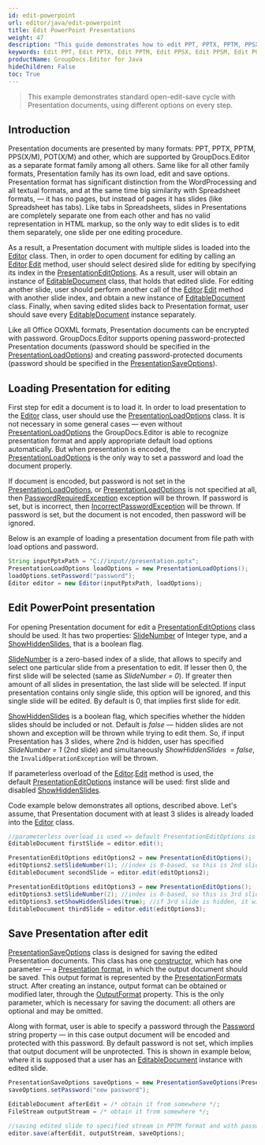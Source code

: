 ```yaml
---
id: edit-powerpoint
url: editor/java/edit-powerpoint
title: Edit PowerPoint Presentations
weight: 47
description: "This guide demonstrates how to edit PPT, PPTX, PPTM, PPSX, PPSM, POTX, POTM presentations with different settings and many other powerful features of GroupDocs.Editor for Java."
keywords: Edit PPT, Edit PPTX, Edit PPTM, Edit PPSX, Edit PPSM, Edit POTX, Edit POTM
productName: GroupDocs.Editor for Java
hideChildren: False
toc: True
---
```

> This example demonstrates standard open-edit-save cycle with Presentation documents, using different options on every step.

## Introduction

Presentation documents are presented by many formats: PPT, PPTX, PPTM, PPS(X/M), POT(X/M) and other, which are supported by GroupDocs.Editor as a separate format family among all others. Same like for all other family formats, Presentation family has its own load, edit and save options. Presentation format has significant distinction from the WordProcessing and all textual formats, and at the same time big similarity with Spreadsheet formats, — it has no pages, but instead of pages it has slides (like Spreadsheet has tabs). Like tabs in Spreadsheets, slides in Presentations are completely separate one from each other and has no valid representation in HTML markup, so the only way to edit slides is to edit them separately, one slide per one editing procedure.

As a result, a Presentation document with multiple slides is loaded into the [Editor](https://apireference.groupdocs.com/editor/java/com.groupdocs.editor/editor) class. Then, in order to open document for editing by calling an [Editor](https://apireference.groupdocs.com/editor/java/com.groupdocs.editor/editor).[Edit](https://apireference.groupdocs.com/editor/java/com.groupdocs.editor/editor#edit()) method, user should select desired slide for editing by specifying its index in the [PresentationEditOptions](https://apireference.groupdocs.com/editor/java/com.groupdocs.editor.options/presentationeditoptions). As a result, user will obtain an instance of [EditableDocument](https://apireference.groupdocs.com/editor/java/com.groupdocs.editor/editabledocument) class, that holds that edited slide. For editing another slide, user should perform another call of the [Editor](https://apireference.groupdocs.com/editor/java/com.groupdocs.editor/editor).[Edit](https://apireference.groupdocs.com/editor/java/com.groupdocs.editor/editor#edit()) method with another slide index, and obtain a new instance of [EditableDocument](https://apireference.groupdocs.com/editor/java/com.groupdocs.editor/editabledocument) class. Finally, when saving edited slides back to Presentation format, user should save every [EditableDocument](https://apireference.groupdocs.com/editor/java/com.groupdocs.editor/editabledocument) instance separately.

Like all Office OOXML formats, Presentation documents can be encrypted with password. GroupDocs.Editor supports opening password-protected Presentation documents (password should be specified in the [PresentationLoadOptions](https://apireference.groupdocs.com/editor/java/com.groupdocs.editor.options/presentationloadoptions)) and creating password-protected documents (password should be specified in the [PresentationSaveOptions](https://apireference.groupdocs.com/editor/java/com.groupdocs.editor.options/presentationsaveoptions)).

## Loading Presentation for editing

First step for edit a document is to load it. In order to load presentation to the [Editor](https://apireference.groupdocs.com/editor/java/com.groupdocs.editor/editor) class, user should use the [PresentationLoadOptions](https://apireference.groupdocs.com/editor/java/com.groupdocs.editor.options/presentationloadoptions) class. It is not necessary in some general cases — even without [PresentationLoadOptions](https://apireference.groupdocs.com/editor/java/com.groupdocs.editor.options/presentationloadoptions) the GroupDocs.Editor is able to recognize presentation format and apply appropriate default load options automatically. But when presentation is encoded, the [PresentationLoadOptions](https://apireference.groupdocs.com/editor/java/com.groupdocs.editor.options/presentationloadoptions) is the only way to set a password and load the document properly.

If document is encoded, but password is not set in the [PresentationLoadOptions](https://apireference.groupdocs.com/editor/java/com.groupdocs.editor.options/presentationloadoptions), or [PresentationLoadOptions](https://apireference.groupdocs.com/editor/java/com.groupdocs.editor.options/presentationloadoptions) is not specified at all, then [PasswordRequiredException](https://apireference.groupdocs.com/editor/java/com.groupdocs.editor/passwordrequiredexception) exception will be thrown. If password is set, but is incorrect, then [IncorrectPasswordException](https://apireference.groupdocs.com/editor/java/com.groupdocs.editor/incorrectpasswordexception) will be thrown. If password is set, but the document is not encoded, then password will be ignored.

Below is an example of loading a presentation document from file path with load options and password.

```java
String inputPptxPath = "C://input//presentation.pptx";
PresentationLoadOptions loadOptions = new PresentationLoadOptions();
loadOptions.setPassword("password");
Editor editor = new Editor(inputPptxPath, loadOptions);
```

## Edit PowerPoint presentation

For opening Presentation document for edit a [PresentationEditOptions](https://apireference.groupdocs.com/editor/java/com.groupdocs.editor.options/presentationeditoptions) class should be used. It has two properties: [SlideNumber](https://apireference.groupdocs.com/editor/java/com.groupdocs.editor.options/presentationeditoptions/properties/slidenumber) of Integer type, and a [ShowHiddenSlides](https://apireference.groupdocs.com/editor/java/com.groupdocs.editor.options/presentationeditoptions/properties/showhiddenslides), that is a boolean flag.

[SlideNumber](https://apireference.groupdocs.com/editor/java/com.groupdocs.editor.options/presentationeditoptions/properties/slidenumber) is a zero-based index of a slide, that allows to specify and select one particular slide from a presentation to edit. If lesser then 0, the first slide will be selected (same as *SlideNumber = 0*). If greater then amount of all slides in presentation, the last slide will be selected. If input presentation contains only single slide, this option will be ignored, and this single slide will be edited. By default is 0, that implies first slide for edit.

[ShowHiddenSlides](https://apireference.groupdocs.com/editor/java/com.groupdocs.editor.options/presentationeditoptions/properties/showhiddenslides) is a boolean flag, which specifies whether the hidden slides should be included or not. Default is *false* — hidden slides are not shown and exception will be thrown while trying to edit them. So, if input Presentation has 3 slides, where 2nd is hidden, user has specified *SlideNumber = 1* (2nd slide) and simultaneously *ShowHiddenSlides  = false*, the `InvalidOperationException` will be thrown.

If parameterless overload of the [Editor](https://apireference.groupdocs.com/editor/java/com.groupdocs.editor/editor).[Edit](https://apireference.groupdocs.com/editor/java/com.groupdocs.editor/editor#edit()) method is used, the default [PresentationEditOptions](https://apireference.groupdocs.com/editor/java/com.groupdocs.editor.options/presentationeditoptions) instance will be used: first slide and disabled [ShowHiddenSlides](https://apireference.groupdocs.com/editor/java/com.groupdocs.editor.options/presentationeditoptions/properties/showhiddenslides).

Code example below demonstrates all options, described above. Let's assume, that Presentation document with at least 3 slides is already loaded into the [Editor](https://apireference.groupdocs.com/editor/java/com.groupdocs.editor/editor) class.

```java
//parameterless overload is used => default PresentationEditOptions is applied, which means 1st slide
EditableDocument firstSlide = editor.edit();

PresentationEditOptions editOptions2 = new PresentationEditOptions();
editOptions2.setSlideNumber(1); //index is 0-based, so this is 2nd slide
EditableDocument secondSlide = editor.edit(editOptions2);

PresentationEditOptions editOptions3 = new PresentationEditOptions();
editOptions3.setSlideNumber(2); //index is 0-based, so this is 3rd slide
editOptions3.setShowHiddenSlides(true); //if 3rd slide is hidden, it will be opened anyway
EditableDocument thirdSlide = editor.edit(editOptions3);
```

## Save Presentation after edit

[PresentationSaveOptions](https://apireference.groupdocs.com/editor/java/com.groupdocs.editor.options/presentationsaveoptions) class is designed for saving the edited Presentation documents. This class has one [constructor](https://apireference.groupdocs.com/editor/java/groupdocs.editor.options/presentationsaveoptions/constructors/main), which has one parameter — a [Presentation format](https://apireference.groupdocs.com/editor/java/groupdocs.editor.formats/presentationformats), in which the output document should be saved. This output format is represented by the [PresentationFormats](https://apireference.groupdocs.com/editor/java/com.groupdocs.editor.formats/presentationformats) struct. After creating an instance, output format can be obtained or modified later, through the [OutputFormat](https://apireference.groupdocs.com/editor/java/groupdocs.editor.options/presentationsaveoptions/properties/outputformat) property. This is the only parameter, which is necessary for saving the document: all others are optional and may be omitted.

Along with format, user is able to specify a password through the [Password](https://apireference.groupdocs.com/editor/java/groupdocs.editor.options/presentationsaveoptions/properties/password) string property — in this case output document will be encoded and protected with this password. By default password is not set, which implies that output document will be unprotected. This is shown in example below, where it is supposed that a user has an [EditableDocument](https://apireference.groupdocs.com/editor/java/com.groupdocs.editor/editabledocument) instance with edited slide.

```java
PresentationSaveOptions saveOptions = new PresentationSaveOptions(PresentationFormats.Pptm);
saveOptions.setPassword("new password");

EditableDocument afterEdit = /* obtain it from somewhere */;
FileStream outputStream = /* obtain it from somewhere */;

//saving edited slide to specified stream in PPTM format and with password encoding
editor.save(afterEdit, outputStream, saveOptions);
```
